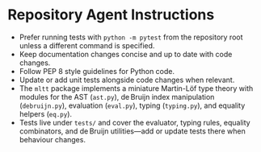 # Repository Agent Instructions

- Prefer running tests with `python -m pytest` from the repository root unless a different command is specified.
- Keep documentation changes concise and up to date with code changes.
- Follow PEP 8 style guidelines for Python code.
- Update or add unit tests alongside code changes when relevant.
- The `mltt` package implements a miniature Martin-Löf type theory with modules for the AST (`ast.py`), de Bruijn index manipulation (`debruijn.py`), evaluation (`eval.py`), typing (`typing.py`), and equality helpers (`eq.py`).
- Tests live under `tests/` and cover the evaluator, typing rules, equality combinators, and de Bruijn utilities—add or update tests there when behaviour changes.
